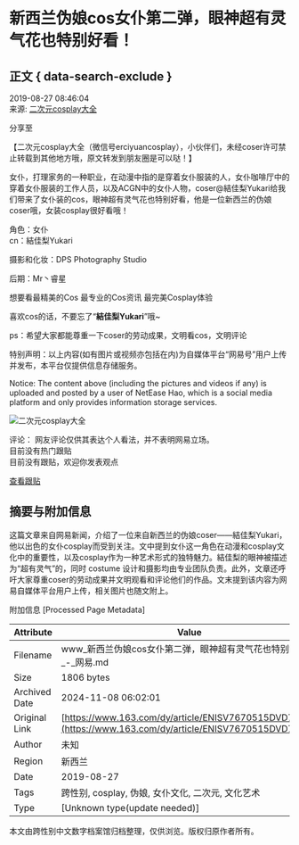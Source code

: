 # 新西兰伪娘cos女仆第二弹，眼神超有灵气花也特别好看！

## 正文 { data-search-exclude }


2019-08-27 08:46:04    
来源: [二次元cosplay大全](https://www.163.com/dy/media/T1490166075485.html)  

分享至

【二次元cosplay大全（微信号erciyuancosplay），小伙伴们，未经coser许可禁止转载到其他地方哦，原文转发到朋友圈是可以哒！】

女仆，打理家务的一种职业，在动漫中指的是穿着女仆服装的人，女仆咖啡厅中的穿着女仆服装的工作人员，以及ACGN中的女仆人物，coser@結佳梨Yukari给我们带来了女仆装的cos，眼神超有灵气花也特别好看，他是一位新西兰的伪娘coser哦，女装cosplay很好看哦！

角色：女仆   
cn：結佳梨Yukari  

摄影和化妆：DPS Photography Studio

后期：Mr丶睿星  

想要看最精美的Cos 最专业的Cos资讯 最完美Cosplay体验

喜欢cos的话，不要忘了“**結佳梨Yukari**”哦~

ps：希望大家都能尊重一下coser的劳动成果，文明看cos，文明评论

特别声明：以上内容(如有图片或视频亦包括在内)为自媒体平台“网易号”用户上传并发布，本平台仅提供信息存储服务。

Notice: The content above (including the pictures and videos if any) is uploaded and posted by a user of NetEase Hao, which is a social media platform and only provides information storage services.

![二次元cosplay大全](https://nimg.ws.126.net/?url=http://dingyue.ws.126.net/1AaIaLUXHmChJSYLXjS=Q9XMJKB4tLLwUZWnG4c51n2IQ1524202334212.jpeg&thumbnail=160y160&quality=80&type=jpg) 

评论：
网友评论仅供其表达个人看法，并不表明网易立场。  
目前没有热门跟贴  
目前没有跟贴，欢迎你发表观点  

[查看跟贴](https://comment.tie.163.com/ENISV7670515DVD7.html)

## 摘要与附加信息

<!-- tcd_abstract -->
这篇文章来自网易新闻，介绍了一位来自新西兰的伪娘coser——結佳梨Yukari，他以出色的女仆cosplay而受到关注。文中提到女仆这一角色在动漫和cosplay文化中的重要性，以及cosplay作为一种艺术形式的独特魅力。結佳梨的眼神被描述为“超有灵气”的，同时 costume 设计和摄影均由专业团队负责。此外，文章还呼吁大家尊重coser的劳动成果并文明观看和评论他们的作品。文末提到该内容为网易自媒体平台用户上传，相关图片也随文附上。
<!-- tcd_abstract_end -->

附加信息 [Processed Page Metadata]

| Attribute       | Value                                  |
|-----------------|----------------------------------------|
| Filename        | www_新西兰伪娘cos女仆第二弹，眼神超有灵气花也特别好看！_-_网易.md                             |
| Size            | 1806 bytes                           |
| Archived Date   | 2024-11-08 06:02:01                             |
| Original Link   | [https://www.163.com/dy/article/ENISV7670515DVD7.html](https://www.163.com/dy/article/ENISV7670515DVD7.html)                       |
| Author          | 未知                               |
| Region          | 新西兰                               |
| Date            | 2019-08-27                                 |
| Tags            | 跨性别, cosplay, 伪娘, 女仆文化, 二次元, 文化艺术                                 |
| Type            | [Unknown type(update needed)]                                 |
<!-- tcd_table_end -->

本文由跨性别中文数字档案馆归档整理，仅供浏览。版权归原作者所有。

